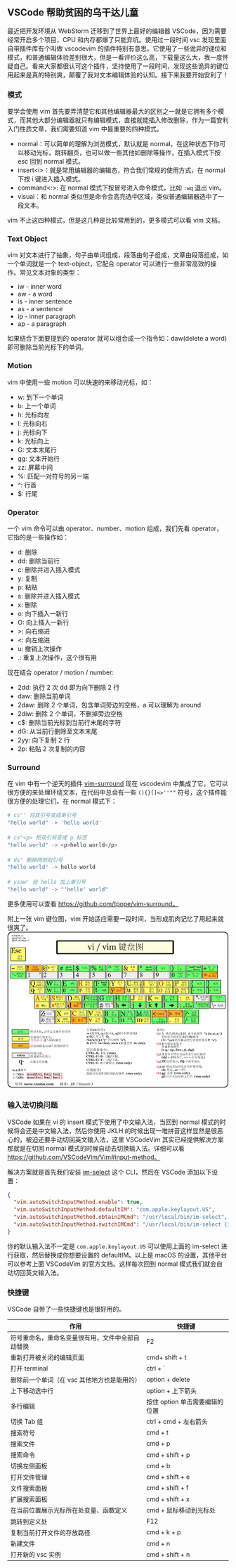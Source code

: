 ## VSCode 帮助贫困的乌干达儿童

最近把开发环境从 WebStorm 迁移到了世界上最好的编辑器 VSCode，因为需要经常开启多个项目，CPU 和内存都爆了只能弃坑。使用过一段时间 vsc 发现里面自带插件库有个叫做 vscodevim 的插件特别有意思。它使用了一些诡异的键位和模式，和普通编辑体验差别很大，但是一看评价这么高，下载量这么大，我一度怀疑自己。看来大家都很认可这个插件，坚持使用了一段时间，发现这些诡异的键位用起来是真的特别爽，颠覆了我对文本编辑体验的认知。接下来我要开始安利了！

### 模式

要学会使用 vim 首先要弄清楚它和其他编辑器最大的区别之一就是它拥有多个模式，而其他大部分编辑器就只有编辑模式，直接就能插入修改删除，作为一篇安利入门性质文章，我们需要知道 vim 中最重要的四种模式。

- normal<esc>：可以简单的理解为浏览模式，默认就是 normal，在这种状态下你可以移动光标，跳转翻页，也可以做一些其他如删除等操作，在插入模式下按 esc 回到 normal 模式。
- insert\<i>：就是常用编辑器的编辑态，符合我们常规的使用方式，在 normal 下按 i 键进入插入模式。
- command<:>: 在 normal 模式下按冒号进入命令模式，比如 `:wq` 退出 vim。
- visual<v>：和 normal 类似但是命令会高亮选中区域，类似普通编辑器选中了一段文本。

vim 不止这四种模式，但是这几种是比较常用到的，更多模式可以看 vim 文档。

### Text Object

vim 对文本进行了抽象，句子由单词组成，段落由句子组成，文章由段落组成，如一个单词就是一个 text-object，它配合 operator 可以进行一些非常高效的操作。常见文本对象的类型：

- iw - inner word
- aw - a word
- is - inner sentence
- as - a sentence
- ip - inner paragraph
- ap - a paragraph

如果结合下面要提到的 operator 就可以组合成一个指令如：daw(delete a word) 即可删除当前光标下的单词。

### Motion

vim 中使用一些 motion 可以快速的来移动光标，如：

- w: 到下一个单词
- b: 上一个单词
- h: 光标向左
- l: 光标向右
- j: 光标向下
- k: 光标向上
- G: 文本末尾行
- gg: 文本开始行
- zz: 屏幕中间
- %: 匹配一对符号的另一端
- ^: 行首
- \$: 行尾

### Operator

一个 vim 命令可以由 operator、number、motion 组成，我们先看 operator，它指的是一些操作如：

- d: 删除
- dd: 删除当前行
- c: 删除并进入插入模式
- y: 复制
- p: 粘贴
- s: 删除并进入插入模式
- x: 删除
- o: 向下插入一新行
- O: 向上插入一新行
- \>: 向右缩进
- <: 向左缩进
- u: 撤销上次操作
- .: 重复上次操作，这个很有用

现在结合 operator / motion / number:

- 2dd: 执行 2 次 dd 即为向下删除 2 行
- daw: 删除当前单词
- 2daw: 删除 2 个单词，包含单词旁边的空格，a 可以理解为 around
- 2diw: 删除 2 个单词，不删掉旁边空格
- c\$: 删除当前光标到当前行末尾的字符
- dG: 从当前行删除至文本末尾
- 2yy: 向下复制 2 行
- 2p: 粘贴 2 次复制的内容

### Surround

在 vim 中有一个逆天的插件 [vim-surround](https://github.com/tpope/vim-surround) 现在 vscodevim 中集成了它。它可以很方便的来处理环绕文本，在代码中总会有一些 `(){}[]<>''""` 符号，这个插件能很方便的处理它们。在 normal 模式下：

```bash
# cs"' 将双引号变成单引号
"hello world" -> 'hello world'

# cs"<p> 把双引号变成 p 标签
"hello world" -> <p>hello world</p>

# ds" 删掉两侧双引号
"hello world" -> hello world

# ysaw' 给 hello 加上单引号
"hello world" -> "'hello' world"
```

更多使用可以查看 https://github.com/tpope/vim-surround。

附上一张 vim 键位图，vim 开始适应需要一段时间，当形成肌肉记忆了用起来就很爽了。
![](https://raw.githubusercontent.com/Jiavan/blog/master/src/assets/vim-keymap.png)

### 输入法切换问题

VSCode 如果在 vi 的 insert 模式下使用了中文输入法，当回到 normal 模式的时候将会还是中文输入法，然后你使用 JKLH 的时候出现一堆拼音这样显然是很恶心的，被迫还要手动切回英文输入法，这里 VSCodeVim 其实已经提供解决方案那就是在切回 normal 模式的时候自动去切换输入法。详细可以看 https://github.com/VSCodeVim/Vim#input-method。

解决方案就是首先我们安装 [im-select](https://github.com/daipeihust/im-select) 这个 CLI，然后在 VSCode 添加以下设置：

```json
{
  "vim.autoSwitchInputMethod.enable": true,
  "vim.autoSwitchInputMethod.defaultIM": "com.apple.keylayout.US",
  "vim.autoSwitchInputMethod.obtainIMCmd": "/usr/local/bin/im-select",
  "vim.autoSwitchInputMethod.switchIMCmd": "/usr/local/bin/im-select {im}"
}
```

你的默认输入法不一定是 `com.apple.keylayout.US` 可以使用上面的 im-select 进行获取，然后替换成你想要设置的 defaultIM。以上是 macOS 的设置，其他平台可以参考上面 VSCodeVim 的官方文档。这样每次回到 normal 模式我们就会自动切回英文输入法。

### 快捷键

VSCode 自带了一些快捷键也是很好用的。

| 作用                                             | 快捷键                         |
| ------------------------------------------------ | ------------------------------ |
| 符号重命名，重命名变量很有用，文件中全部自动替换 | F2                             |
| 重新打开被关闭的编辑页面                         | cmd+ shift + t                 |
| 打开 terminal                                    | ctrl + `                       |
| 删除前一个单词（在 vsc 其他地方也是能用的）      | option + delete                |
| 上下移动选中行                                   | option + 上下箭头              |
| 多行编辑                                         | 按住 option 单击需要编辑的位置 |
| 切换 Tab 组                                      | ctrl + cmd + 左右箭头          |
| 搜索符号                                         | cmd + t                        |
| 搜索文件                                         | cmd + p                        |
| 搜索命令                                         | cmd + shift + p                |
| 切换左侧面板                                     | cmd + b                        |
| 打开文件管理                                     | cmd + shift + e                |
| 文件搜索面板                                     | cmd + shift + f                |
| 扩展搜索面板                                     | cmd + shift + x                |
| 在当前位置展示光标所在处变量、函数定义           | cmd + 鼠标移动到光标处         |
| 跳转到定义处                                     | F12                            |
| 复制当前打开文件的存放路径                       | cmd + k + p                    |
| 新建文件                                         | cmd + n                        |
| 打开新的 vsc 实例                                | cmd + shift + n                |
